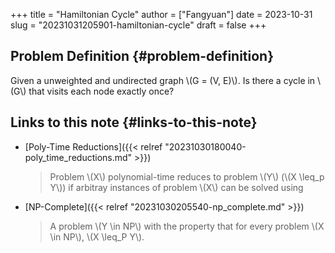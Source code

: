 +++
title = "Hamiltonian Cycle"
author = ["Fangyuan"]
date = 2023-10-31
slug = "20231031205901-hamiltonian-cycle"
draft = false
+++

## Problem Definition {#problem-definition}

Given a unweighted and undirected graph \\(G = (V, E)\\). Is there a cycle in \\(G\\) that visits each node exactly once?


## Links to this note {#links-to-this-note}

-   [Poly-Time Reductions]({{< relref "20231030180040-poly_time_reductions.md" >}})

    > Problem \\(X\\) polynomial-time reduces to problem \\(Y\\) (\\(X \leq\_p Y\\)) if arbitray instances of problem \\(X\\) can be solved using
-   [NP-Complete]({{< relref "20231030205540-np_complete.md" >}})

    > A problem \\(Y \in NP\\) with the property that for every problem \\(X \in NP\\), \\(X \leq\_P Y\\).
